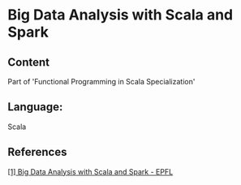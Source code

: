 # Big Data Analysis with Scala and Spark

## Content
Part of 'Functional Programming in Scala Specialization'

## Language:
Scala

## References
[[1] Big Data Analysis with Scala and Spark - EPFL](https://www.coursera.org/learn/scala-spark-big-data?specialization=scala)